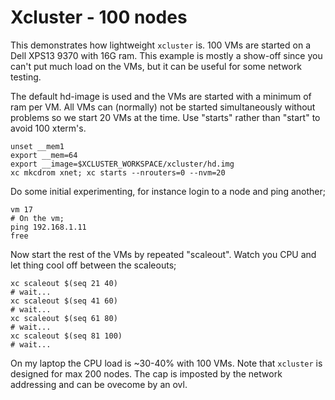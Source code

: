 # Xcluster - 100 nodes

This demonstrates how lightweight `xcluster` is. 100 VMs are started
on a Dell XPS13 9370 with 16G ram. This example is mostly a show-off
since you can't put much load on the VMs, but it can be useful for
some network testing.

The default hd-image is used and the VMs are started with a minimum of
ram per VM. All VMs can (normally) not be started simultaneously
without problems so we start 20 VMs at the time. Use "starts" rather
than "start" to avoid 100 xterm's.

```
unset __mem1
export __mem=64
export __image=$XCLUSTER_WORKSPACE/xcluster/hd.img
xc mkcdrom xnet; xc starts --nrouters=0 --nvm=20
```

Do some initial experimenting, for instance login to a node and ping
another;

```
vm 17
# On the vm;
ping 192.168.1.11
free
```

Now start the rest of the VMs by repeated "scaleout". Watch you CPU
and let thing cool off between the scaleouts;

```
xc scaleout $(seq 21 40)
# wait...
xc scaleout $(seq 41 60)
# wait...
xc scaleout $(seq 61 80)
# wait...
xc scaleout $(seq 81 100)
# wait...
```

On my laptop the CPU load is ~30-40% with 100 VMs. Note that
`xcluster` is designed for max 200 nodes. The cap is imposted by the
network addressing and can be ovecome by an ovl.

